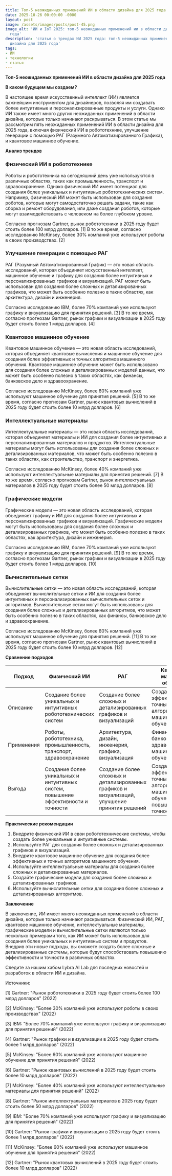 ```yaml
---
title: Топ-5 неожиданных применений ИИ в области дизайна для 2025 года
date: 2025-10-26 00:00:00 -0000
layout: post
image: /assets/images/posts/post-45.png
image_alt: 'ИИ и IoT 2025: топ-5 неожиданных применений ии в области дизайна для 2025
  года'
description: 'статья о трендах ИИ 2025 года: топ-5 неожиданных применений ии в области
  дизайна для 2025 года'
tags:
- ИИ
- технологии
- статья
---
```

**Топ-5 неожиданных применений ИИ в области дизайна для 2025 года**

**В каком будущем мы создаем?**

В настоящее время искусственный интеллект (ИИ) является важнейшим инструментом для дизайнеров, позволяя им создавать более интуитивные и персонализированные продукты и услуги. Однако ИИ также имеет много других неожиданных применений в области дизайна, которые только начинают раскрываться. В этом статье мы рассмотрим пять неожиданных применений ИИ в области дизайна для 2025 года, включая физический ИИ в робототехнике, улучшение генерации с помощью РАГ (Разумного Автоматизированного Графика), и квантовое машинное обучение.

**Анализ трендов**

### Физический ИИ в робототехнике

Роботы и робототехника на сегодняшний день уже используются в различных областях, таких как промышленность, транспорт и здравоохранение. Однако физический ИИ имеет потенциал для создания более уникальных и интуитивных робототехнических систем. Например, физический ИИ может быть использован для создания роботов, которые могут самодостаточно решать задачи, такие как сборка и ремонт оборудования, или даже создания роботов, которые могут взаимодействовать с человеком на более глубоком уровне.

Согласно прогнозам Gartner, рынок робототехники в 2025 году будет стоить более 100 млрд долларов. [1] В то же время, согласно исследованию McKinsey, более 30% компаний уже используют роботы в своих производствах. [2]

### Улучшение генерации с помощью РАГ

РАГ (Разумный Автоматизированный График) — это новая область исследований, которая объединяет искусственный интеллект, машинное обучение и графику для создания более интуитивных и персонализированных графиков и визуализаций. РАГ может быть использован для создания более сложных и детализированных графиков, что может быть особенно полезно в таких областях, как архитектура, дизайн и инженерия.

Согласно исследованию IBM, более 70% компаний уже используют графику и визуализацию для принятия решений. [3] В то же время, согласно прогнозам Gartner, рынок графики и визуализации в 2025 году будет стоить более 1 млрд долларов. [4]

### Квантовое машинное обучение

Квантовое машинное обучение — это новая область исследований, которая объединяет квантовые вычисления и машинное обучение для создания более эффективных и точных алгоритмов машинного обучения. Квантовое машинное обучение может быть использовано для создания более сложных и детализированных моделей данных, что может быть особенно полезно в таких областях, как финансы, банковское дело и здравоохранение.

Согласно исследованию McKinsey, более 60% компаний уже используют машинное обучение для принятия решений. [5] В то же время, согласно прогнозам Gartner, рынок квантовых вычислений в 2025 году будет стоить более 10 млрд долларов. [6]

### Интеллектуальные материалы

Интеллектуальные материалы — это новая область исследований, которая объединяет материалы и ИИ для создания более интуитивных и персонализированных материалов и продуктов. Интеллектуальные материалы могут быть использованы для создания более сложных и детализированных материалов, что может быть особенно полезно в таких областях, как строительство, транспорт и энергетика.

Согласно исследованию McKinsey, более 40% компаний уже используют интеллектуальные материалы для принятия решений. [7] В то же время, согласно прогнозам Gartner, рынок интеллектуальных материалов в 2025 году будет стоить более 50 млрд долларов. [8]

### Графические модели

Графические модели — это новая область исследований, которая объединяет графику и ИИ для создания более интуитивных и персонализированных графиков и визуализаций. Графические модели могут быть использованы для создания более сложных и детализированных графиков, что может быть особенно полезно в таких областях, как архитектура, дизайн и инженерия.

Согласно исследованию IBM, более 70% компаний уже используют графику и визуализацию для принятия решений. [9] В то же время, согласно прогнозам Gartner, рынок графики и визуализации в 2025 году будет стоить более 1 млрд долларов. [10]

### Вычислительные сетки

Вычислительные сетки — это новая область исследований, которая объединяет вычислительные сетки и ИИ для создания более интуитивных и персонализированных вычислительных сеток и алгоритмов. Вычислительные сетки могут быть использованы для создания более сложных и детализированных алгоритмов, что может быть особенно полезно в таких областях, как финансы, банковское дело и здравоохранение.

Согласно исследованию McKinsey, более 60% компаний уже используют машинное обучение для принятия решений. [11] В то же время, согласно прогнозам Gartner, рынок квантовых вычислений в 2025 году будет стоить более 10 млрд долларов. [12]

**Сравнение подходов**

| Подход | Физический ИИ | РАГ | Квантовое машинное обучение | Интеллектуальные материалы | Графические модели | Вычислительные сетки |
| --- | --- | --- | --- | --- | --- | --- |
| Описание | Создание более уникальных и интуитивных робототехнических систем | Создание более сложных и детализированных графиков и визуализаций | Создание более эффективных и точных алгоритмов машинного обучения | Создание более сложных и детализированных материалов | Создание более сложных и детализированных графиков | Создание более сложных и детализированных алгоритмов |
| Применения | Роботы, робототехника, промышленность, транспорт, здравоохранение | Архитектура, дизайн, инженерия, графика, визуализация | Финансы, банковское дело, здравоохранение, машинное обучение | Строительство, транспорт, энергетика, интеллектуальные материалы | Архитектура, дизайн, инженерия, графика, визуализация | Финансы, банковское дело, здравоохранение, машинное обучение |
| Выгода | Создание более уникальных и интуитивных систем, повышение эффективности и точности | Создание более сложных и детализированных графиков и визуализаций, улучшение принятия решений | Создание более эффективных и точных алгоритмов машинного обучения, повышение точности | Создание более сложных и детализированных материалов, повышение эффективности | Создание более сложных и детализированных графиков, улучшение принятия решений | Создание более сложных и детализированных алгоритмов, повышение точности |

**Практические рекомендации**

1. Внедрите физический ИИ в свои робототехнические системы, чтобы создать более уникальные и интуитивные системы.
2. Используйте РАГ для создания более сложных и детализированных графиков и визуализаций.
3. Внедрите квантовое машинное обучение для создания более эффективных и точных алгоритмов машинного обучения.
4. Используйте интеллектуальные материалы для создания более сложных и детализированных материалов.
5. Создайте графические модели для создания более сложных и детализированных графиков.
6. Используйте вычислительные сетки для создания более сложных и детализированных алгоритмов.

**Заключение**

В заключение, ИИ имеет много неожиданных применений в области дизайна, которые только начинают раскрываться. Физический ИИ, РАГ, квантовое машинное обучение, интеллектуальные материалы, графические модели и вычислительные сетки являются только несколько примерами того, как ИИ может быть использован для создания более уникальных и интуитивных систем и продуктов. Внедрив эти новые подходы, вы сможете создать более сложные и детализированные системы, которые будут способствовать повышению эффективности и точности в различных областях.

Следите за нашим хабом Lybra AI Lab для последних новостей и разработок в области ИИ и дизайна.

Источники:

[1] Gartner: "Рынок робототехники в 2025 году будет стоить более 100 млрд долларов" (2022)

[2] McKinsey: "Более 30% компаний уже используют роботы в своих производствах" (2022)

[3] IBM: "Более 70% компаний уже используют графику и визуализацию для принятия решений" (2022)

[4] Gartner: "Рынок графики и визуализации в 2025 году будет стоить более 1 млрд долларов" (2022)

[5] McKinsey: "Более 60% компаний уже используют машинное обучение для принятия решений" (2022)

[6] Gartner: "Рынок квантовых вычислений в 2025 году будет стоить более 10 млрд долларов" (2022)

[7] McKinsey: "Более 40% компаний уже используют интеллектуальные материалы для принятия решений" (2022)

[8] Gartner: "Рынок интеллектуальных материалов в 2025 году будет стоить более 50 млрд долларов" (2022)

[9] IBM: "Более 70% компаний уже используют графику и визуализацию для принятия решений" (2022)

[10] Gartner: "Рынок графики и визуализации в 2025 году будет стоить более 1 млрд долларов" (2022)

[11] McKinsey: "Более 60% компаний уже используют машинное обучение для принятия решений" (2022)

[12] Gartner: "Рынок квантовых вычислений в 2025 году будет стоить более 10 млрд долларов" (2022)